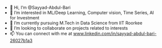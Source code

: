 - 👋 Hi, I’m @Sayyad-Abdul-Bari
- 👀 I’m interested in ML/Deep Learning, Computer vision, Time Series, AI for Investment 
- 🌱 I’m currently pursuing M.Tech in Data Science from IIT Roorkee
- 💞️ I’m looking to collaborate on projects related to interests
- 📫 You can connect with me at www.linkedin.com/in/sayyad-abdul-bari-26027b1a3

<!---
Sayyad-Abdul-Bari/Sayyad-Abdul-Bari is a ✨ special ✨ repository because its `README.md` (this file) appears on your GitHub profile.
You can click the Preview link to take a look at your changes.
--->
